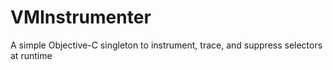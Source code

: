 VMInstrumenter
==============

A simple Objective-C singleton to instrument, trace, and suppress selectors at runtime
